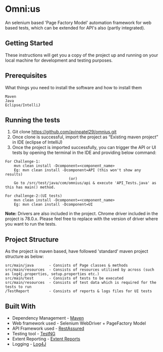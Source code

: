 # Omni:us
An selenium based 'Page Factory Model' automation framework for web based tests, which can be extended for API's also (partly integrated).

## Getting Started
These instructions will get you a copy of the project up and running on your local machine for development and testing purposes.

## Prerequisites
What things you need to install the software and how to install them
```
Maven
Java
Eclipse/IntelliJ
```

## Running the tests
1. Git clone https://github.com/avinpatel29/omnius.git
2. Once clone is successful, import the project as “Existing maven project” in IDE (eclipse of IntelliJ)
3. Once the project is imported successfully, you can trigger the API or UI tests by opening the terminal in the IDE and providing below command:
```
For Challenge-1: 
    mvn clean install -Dcomponent=<component_name>
    Eg: mvn clean install -Dcomponent=API (this won't show any results)
                             (or)
    Go to /src/test/java/com/omnius/api & execute 'API_Tests.java' as this has main() method.
```
```
For challenge-2:(UI tests)
    mvn clean install -Dcomponent=<component_name> 
    Eg: mvn clean install -Dcomponent=UI 
```

<b>Note:</b> Drivers are also included in the project. Chrome driver included in the project is 78.0.x. Please feel free to replace with the version of driver where you want to run the tests.</font>


## Project Structure
As the project is maven based, have followed 'standard' maven project structure as below:

```
src/main/java       - Consists of Page classes & methods
src/main/resources  - Consists of resources utilised by across (such as log4j.properties, setup.properties etc.)   
src/main/test       - Consists of tests to be executed
src/main/resources  - Consists of test data which is required for the tests to run
/TestReport         - Consists of reports & logs files for UI tests
```

## Built With
* Dependency Management - [Maven](https://maven.apache.org/)  
* Web framework used    - Selenium WebDriver + PageFactory Model
* API Framework used    - [RestAssured](http://rest-assured.io/)
* Testing tool          - [TestNG](https://testng.org/doc/)
* Extent Reporting      - [Extent Reports](https://extentreports.com/)
* Logging               - [Log4J](https://logging.apache.org/log4j/2.x/)
